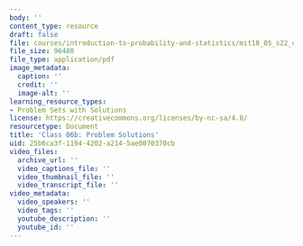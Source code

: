 ```yaml
---
body: ''
content_type: resource
draft: false
file: courses/introduction-to-probability-and-statistics/mit18_05_s22_class06b_pset_sol.pdf
file_size: 96480
file_type: application/pdf
image_metadata:
  caption: ''
  credit: ''
  image-alt: ''
learning_resource_types:
- Problem Sets with Solutions
license: https://creativecommons.org/licenses/by-nc-sa/4.0/
resourcetype: Document
title: 'Class 06b: Problem Solutions'
uid: 25b6ca3f-1194-4202-a214-5ae0070370cb
video_files:
  archive_url: ''
  video_captions_file: ''
  video_thumbnail_file: ''
  video_transcript_file: ''
video_metadata:
  video_speakers: ''
  video_tags: ''
  youtube_description: ''
  youtube_id: ''
---
```

